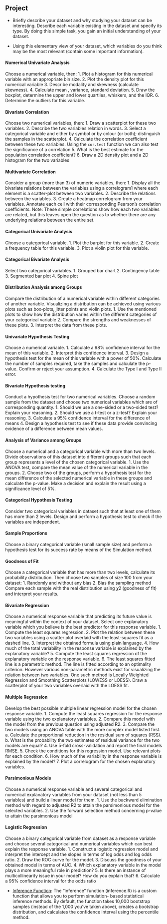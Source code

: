 ## Project

- Briefly describe your dataset and why studying your dataset can be interesting. Describe each variable existing in the dataset and specify its type. By doing this simple task, you gain an initial understanding of your dataset.

- Using this elementary view of your dataset, which variables do you think may be the most relevant (contain some important information).

#### Numerical Univariate Analysis
Choose a numerical variable, then:
    1. Plot a histogram for this numerical variable with an appropriate bin size.
    2. Plot the density plot for this numerical variable
    3. Describe modality and skewness (calculate skewness).
    4. Calculate mean , variance, standard deviation.
    5. Draw the boxplot, determine the upper and lower quartiles, whiskers, and the IQR.
    6. Determine the outliers for this variable.

#### Bivariate Correlation
Choose two numerical variables, then:
    1. Draw a scatterplot for these two variables.
    2. Describe the two variables relation in words.
    3. Select a categorical variable and either by symbol or by colour (or both); distinguish the samples in the scatterplot.
    4. Calculate the correlation coefficient between these two variables. Using the `cor.test` function we can also test the significance of a correlation
    5. What is the best estimate for the population correlation coefficient?
    6. Draw a 2D density plot and a 2D histogram for the two variables

#### Multivariate Correlation
Consider a group (more than 3) of numeric variables, then:
    1. Display all the bivariate relations between the variables using a correlogram1 where each element is a scatter-plot between two variables.
    2. Describe the relations between the variables.
    3. Create a heatmap correlogram from your variables. Annotate each cell with their corresponding Pearson’s correlation coefficients.
    Note: These simple correlations show how each two variables are related, but this leaves open the question as to whether there are any underlying relations between the entire set. 

#### Categorical Univariate Analysis
Choose a categorical variable.
    1. Plot the barplot for this variable.
    2. Create a frequency table for this variable.
    3. Plot a violin plot for this variable.

#### Categorical Bivariate Analysis
Select two categorical variables.
    1. Grouped bar chart
    2. Contingency table
    3. Segmented bar plot
    4. Spine plot

#### Distribution Analysis among Groups
Compare the distribution of a numerical variable within different categories of another variable. Visualizing a distribution can be achieved using various plots such as box-plots, jitter points and violin plots.
    1. Use the mentioned plots to show how the distribution varies within the different categories of your categorical variable
    2. Compare the strengths and weaknesses of these plots.
    3. Interpret the data from these plots.

#### Univariate Hypothesis Testing
Choose a numerical variable.
    1. Calculate a 98% confidence interval for the mean of this variable.
    2. Interpret this confidence interval.
    3. Design a hypothesis test for the mean of this variable with a power of 50%. Calculate the number of samples required, take the samples and calculate the p-value. Confirm or reject your assumption.
    4. Calculate the Type I and Type II error.

#### Bivariate Hypothesis testing
Conduct a hypothesis test for two numerical variables. Choose a random sample from the dataset and choose two numerical variables which are of corresponding quantity.
    1. Should we use a one-sided or a two-sided test? Explain your reasoning.
    2. Should we use a t-test or a z-test? Explain your reasoning.
    3. Calculate a 95% confidence interval for the difference of means
    4. Design a hypothesis test to see if these data provide convincing evidence of a
    difference between mean values.

#### Analysis of Variance among Groups
Choose a numerical and a categorical variable with more than two levels. Divide observations of this dataset into different groups such that each group represents a level of the chosen categorical variable.
    1. Use the ANOVA test, compare the mean value of the numerical variable in the groups.
    2. Choose two of the groups, perform a hypothesis test for the mean difference of the selected numerical variable in these groups and calculate the p-value. Make a decision and explain the result using a significance level of 5%.

#### Categorical Hypothesis Testing
Consider two categorical variables in dataset such that at least one of them has more than 2 levels. Design and perform a hypothesis test to check if the variables are independent.

#### Sample Proportions
Choose a binary categorical variable (small sample size) and perform a hypothesis test for its success rate by means of the Simulation method.

#### Goodness of Fit
Choose a categorical variable that has more than two levels, calculate its probability distribution. 
Then choose two samples of size 100 from your dataset:
    1. Randomly and without any bias
    2. Bias the sampling method
Compare each sample with the real distribution using 𝜒2 (goodness of fit) and interpret your results.

#### Bivariate Regression
Choose a numerical response variable that predicting its future value is meaningful within the context of your dataset.
Select one explanatory variable which you believe is the best predictor for this response variable.
    1. Compute the least squares regression.
    2. Plot the relation between these two variables using a scatter plot overlaid with the least-squares fit as a dashed line.
    3. Interpret the obtained formula using plain language.
    4. How much of the total variability in the response variable is explained by the explanatory variable?
    5. Compute the least squares regression of the explanatory variable on the response variable.
    6. The least squares fitted line is a parametric method. The line is fitted according to an optimality criterion. However various non-parametric methods exist for visualizing the relation between two variables. One such method is Locally Weighted Regression and Smoothing Scatterplots (LOWESS or LOESS). Draw a scatterplot of your two variables overlaid with the LOESS fit.

#### Multiple Regression
Develop the best possible multiple linear regression model for the chosen response variable.
    1. Compute the least squares regression for the response variable using the two explanatory variables.
    2. Compare this model with the model from the previous question using adjusted R2.
    3. Compare the two models using an ANOVA table with the more complex model listed first.
        a. Calculate the proportional reduction in the residual sum of squares (RSS).
        b. What is the probability the two estimates of residual variance for the two models are equal?
    4. Use 5-fold cross-validation and report the final models RMSE.
    5. Check the conditions for this regression model. Use relevant plots for each condition.
    6. How much of the variability in the response variable is explained by the model?
    7. Plot a correlogram for the chosen explanatory variables.

#### Parsimonious Models
Choose a numerical response variable and several categorical and numerical explanatory variables from your dataset (not less than 5 variables) and build a linear model for them.
    1. Use the backward elimination method with regard to adjusted R2 to attain the parsimonious model for the selected variables.
    2. Use the forward selection method concerning p-value to attain the parsimonious model

#### Logistic Regression
Choose a binary categorical variable from dataset as a response variable and choose several categorical and numerical variables which can best explain the response variable.
    1. Construct a logistic regression model and interpret the intercept and the slopes in terms of log odds and log odds ratio.
    2. Draw the ROC curve for the model.
    3. Discuss the goodness of your obtained model in terms of AUC.
    4. Which explanatory variable in the model plays a more meaningful role in prediction?
    5. Is there an instance of multicollinearity issue in your model? How do you explain that?
    6. Calculate a 95% confidence interval for the odds ratio

- [Inference Function](inference.R): The “inference” function (inference.R) is a custom function that allows you to perform simulation- based statistical inference methods. By default, the function takes 10,000 bootstrap samples (instead of the 1,000 you’ve taken above), creates a bootstrap distribution, and calculates the confidence interval using the percentile method.
